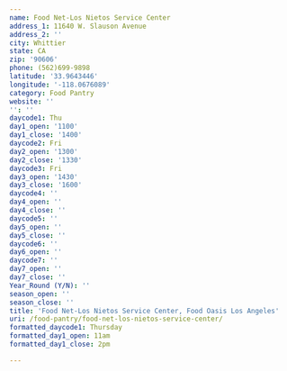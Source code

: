 ```yaml
---
name: Food Net-Los Nietos Service Center
address_1: 11640 W. Slauson Avenue
address_2: ''
city: Whittier
state: CA
zip: '90606'
phone: (562)699-9898
latitude: '33.9643446'
longitude: '-118.0676089'
category: Food Pantry
website: ''
'': ''
daycode1: Thu
day1_open: '1100'
day1_close: '1400'
daycode2: Fri
day2_open: '1300'
day2_close: '1330'
daycode3: Fri
day3_open: '1430'
day3_close: '1600'
daycode4: ''
day4_open: ''
day4_close: ''
daycode5: ''
day5_open: ''
day5_close: ''
daycode6: ''
day6_open: ''
daycode7: ''
day7_open: ''
day7_close: ''
Year_Round (Y/N): ''
season_open: ''
season_close: ''
title: 'Food Net-Los Nietos Service Center, Food Oasis Los Angeles'
uri: /food-pantry/food-net-los-nietos-service-center/
formatted_daycode1: Thursday
formatted_day1_open: 11am
formatted_day1_close: 2pm

---
```

